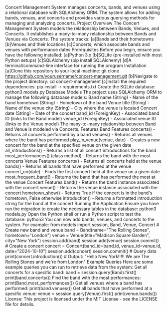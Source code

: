 Concert Management System manages concerts, bands, and venues using a relational database with SQLAlchemy ORM. The system allows for adding bands, venues, and concerts and provides various querying methods for managing and analyzing concerts.
Project Overview
The Concert Management System models the relationship between Bands, Venues, and Concerts. It establishes a many-to-many relationship between Bands and Venues via Concerts. The system tracks:
    [a]Bands and their hometowns
    [b]Venues and their locations
    [c]Concerts, which associate bands and venues with performance dates
Prerequisites
Before you begin, ensure you have the following installed:
    [a]Python 3.x
    [b]SQLite (pre-installed with most Python setups)
    [c]SQLAlchemy (pip install SQLAlchemy)
    [d]A terminal/command-line interface for running the program
Installation
[a]Clone this repository to your local machine:
git clone https://github.com/yourusername/concert-management.git
[b]Navigate to the project directory:
cd concert-management
[c]Install the required dependencies:
pip install -r requirements.txt
Create the SQLite database:
    python3 models.py
Database Models
The project uses SQLAlchemy ORM to manage the following database models:
Band
    name (String) - Name of the band
    hometown (String) - Hometown of the band
Venue
    title (String) - Name of the venue
    city (String) - City where the venue is located
Concert
    date (String) - Date of the concert
    band_id (ForeignKey) - Associated band ID (links to the Band model)
    venue_id (ForeignKey) - Associated venue ID (links to the Venue model)
The many-to-many relationship between Band and Venue is modeled via Concerts.
Features
Band Features
    concerts() - Returns all concerts performed by a band
    venues() - Returns all venues where the band has performed
    play_in_venue(venue, date) - Creates a new concert for the band at the specified venue on the given date
    all_introductions() - Returns a list of all concert introductions for the band
    most_performances() (class method) - Returns the band with the most concerts
Venue Features
    concerts() - Returns all concerts held at the venue
    bands() - Returns all bands that have performed at the venue
    concert_on(date) - Finds the first concert held at the venue on a given date
    most_frequent_band() - Returns the band that has performed the most at the venue
Concert Features
    band() - Returns the band instance associated with the concert
    venue() - Returns the venue instance associated with the concert
    hometown_show() - Returns True if the concert is in the band's hometown, False otherwise
    introduction() - Returns a formatted introduction string for the band at the concert
Running the Application
Ensure you have run the migration to create the necessary tables in the database:
python3 models.py
Open the Python shell or run a Python script to test the database:
python3
You can now add bands, venues, and concerts to the system. For example:
    from models import session, Band, Venue, Concert
    # Create new band and venue
    band = Band(name="The Rolling Stones", hometown="London")
    venue = Venue(title="Madison Square Garden", city="New York")
    session.add(band)
    session.add(venue)
    session.commit()
    # Create a concert
    concert = Concert(band_id=band.id, venue_id=venue.id, date="2024-10-10")
    session.add(concert)
    session.commit()
    # Query data
    print(concert.introduction())  # Output: "Hello New York!!!!! We are The Rolling Stones and we're from London"
Example Queries
Here are some example queries you can run to retrieve data from the system:
Get all concerts for a specific band:
band = session.query(Band).first()
print(band.concerts())
Find the band with the most performances:
print(Band.most_performances())
Get all venues where a band has performed:
print(band.venues())
Get all bands that have performed at a specific venue:
    venue = session.query(Venue).first()
    print(venue.bands())
License:
This project is licensed under the MIT License - see the LICENSE file for details.
